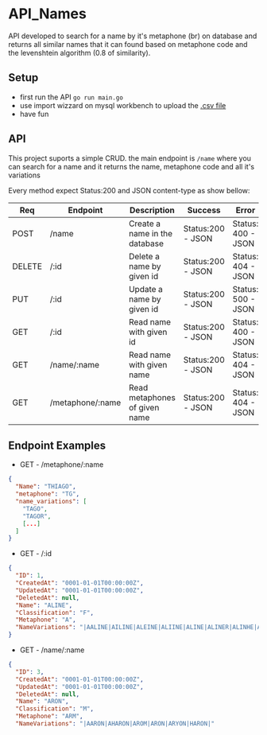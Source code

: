 # API_Names

API developed to search for a name by it's metaphone (br) on database and returns all similar names that it can found based on metaphone code and the levenshtein algorithm (0.8 of similarity).

## Setup
- first run the API ```go run main.go```
- use import wizzard on mysql workbench to upload the [.csv file](https://github.com/Darklabel91/API_Names/blob/main/database/name_types.csv)
- have fun

## API
This project suports a simple CRUD. the main endpoint is  ```/name``` where you can search for a name and it returns the name, metaphone code and all it's variations

Every method expect Status:200 and JSON content-type as show bellow:

| Req    | Endpoint                               | Description                         | Success           | Error              |
|--------|----------------------------------------|-------------------------------------|-------------------|--------------------|
| POST   | /name                                  | Create a name in the database       | Status:200 - JSON | Status: 400 - JSON |
| DELETE | /:id                                   | Delete a name by given id           | Status:200 - JSON | Status: 404 - JSON |
| PUT    | /:id                                   | Update a name by given id           | Status:200 - JSON | Status: 500 - JSON |
| GET    | /:id                                   | Read name with given id             | Status:200 - JSON | Status: 400 - JSON |
| GET    | /name/:name                            | Read name with given name           | Status:200 - JSON | Status: 404 - JSON |
| GET    | /metaphone/:name                       | Read metaphones of given name       | Status:200 - JSON | Status: 404 - JSON |


## Endpoint Examples
- GET - /metaphone/:name 
```json
{
  "Name": "THIAGO",
  "metaphone": "TG",
  "name_variations": [
    "TAGO",
    "TAGOR",
    [...]
  ]
}
```

- GET - /:id 
```json
{
  "ID": 1,
  "CreatedAt": "0001-01-01T00:00:00Z",
  "UpdatedAt": "0001-01-01T00:00:00Z",
  "DeletedAt": null,
  "Name": "ALINE",
  "Classification": "F",
  "Metaphone": "A",
  "NameVariations": "|AALINE|AILINE|ALEINE|ALIINE|ALINE|ALINER|ALINHE|ALINNE|ALYNE|ALYNNE|AYLINE|EALINE|ELEINE|ELINE|ELINER|ELINNE|ELYNE|EULINE|HALINE|HALYNE|HELEINE|HELINE|HELYNE|IALINE|ILEINE|ILINE|LEINE|LEINER|LEYNE|LINE|LINER|LUEINE|LUINE|LUYNE|LYNE|LYNNE|OLINE|UELINE|"
}
```

- GET - /name/:name 
```json
{
  "ID": 3,
  "CreatedAt": "0001-01-01T00:00:00Z",
  "UpdatedAt": "0001-01-01T00:00:00Z",
  "DeletedAt": null,
  "Name": "ARON",
  "Classification": "M",
  "Metaphone": "ARM",
  "NameVariations": "|AARON|AHARON|AROM|ARON|ARYON|HARON|"
```

